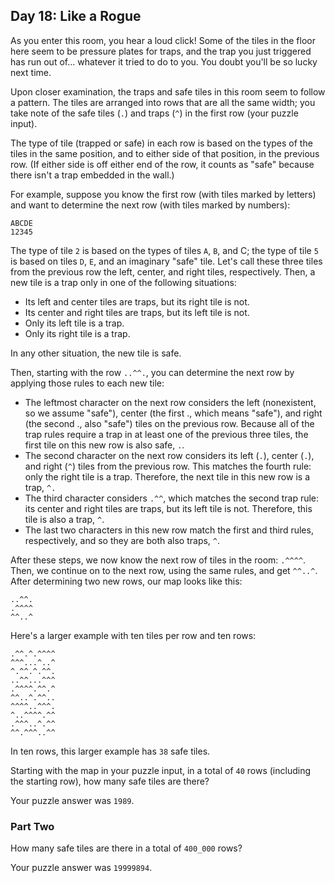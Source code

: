 ## Day 18: Like a Rogue

As you enter this room, you hear a loud click! Some of the tiles in the floor
here seem to be pressure plates for traps, and the trap you just triggered has
run out of... whatever it tried to do to you. You doubt you'll be so lucky next
time.

Upon closer examination, the traps and safe tiles in this room seem to follow a
pattern. The tiles are arranged into rows that are all the same width; you take
note of the safe tiles (`.`) and traps (`^`) in the first row (your puzzle
input).

The type of tile (trapped or safe) in each row is based on the types of the
tiles in the same position, and to either side of that position, in the previous
row. (If either side is off either end of the row, it counts as "safe" because
there isn't a trap embedded in the wall.)

For example, suppose you know the first row (with tiles marked by letters) and
want to determine the next row (with tiles marked by numbers):

```text
ABCDE
12345
```

The type of tile `2` is based on the types of tiles `A`, `B`, and C; the type of
tile `5` is based on tiles `D`, `E`, and an imaginary "safe" tile. Let's call
these three tiles from the previous row the left, center, and right tiles,
respectively. Then, a new tile is a trap only in one of the following
situations:

* Its left and center tiles are traps, but its right tile is not.
* Its center and right tiles are traps, but its left tile is not.
* Only its left tile is a trap.
* Only its right tile is a trap.

In any other situation, the new tile is safe.

Then, starting with the row `..^^.`, you can determine the next row by applying
those rules to each new tile:

* The leftmost character on the next row considers the left (nonexistent, so we
  assume "safe"), center (the first ., which means "safe"), and right (the
  second ., also "safe") tiles on the previous row. Because all of the trap
  rules require a trap in at least one of the previous three tiles, the first
  tile on this new row is also safe, `.`.
* The second character on the next row considers its left (`.`), center (`.`),
  and right (`^`) tiles from the previous row. This matches the fourth rule:
  only the right tile is a trap. Therefore, the next tile in this new row is a
  trap, `^.`
* The third character considers `.^^`, which matches the second trap rule: its
  center and right tiles are traps, but its left tile is not. Therefore, this
  tile is also a trap, `^`.
* The last two characters in this new row match the first and third rules,
  respectively, and so they are both also traps, `^`.

After these steps, we now know the next row of tiles in the room: `.^^^^`. Then,
we continue on to the next row, using the same rules, and get `^^..^`. After
determining two new rows, our map looks like this:

```text
..^^.
.^^^^
^^..^
```

Here's a larger example with ten tiles per row and ten rows:

```text
.^^.^.^^^^
^^^...^..^
^.^^.^.^^.
..^^...^^^
.^^^^.^^.^
^^..^.^^..
^^^^..^^^.
^..^^^^.^^
.^^^..^.^^
^^.^^^..^^
```

In ten rows, this larger example has `38` safe tiles.

Starting with the map in your puzzle input, in a total of `40` rows (including
the starting row), how many safe tiles are there?

Your puzzle answer was `1989`.

### Part Two

How many safe tiles are there in a total of `400_000` rows?

Your puzzle answer was `19999894`.
